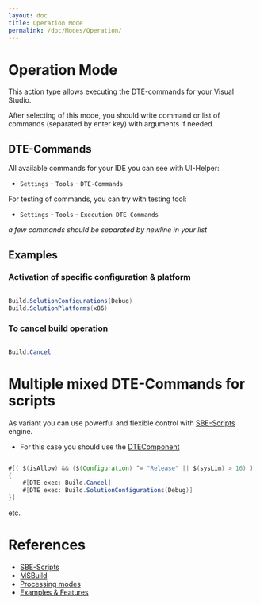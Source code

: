 ```yaml
---
layout: doc
title: Operation Mode
permalink: /doc/Modes/Operation/
---
```


# Operation Mode

This action type allows executing the DTE-commands for your Visual Studio.

After selecting of this mode, you should write command or list of commands (separated by enter key) with arguments if needed.

## DTE-Commands

All available commands for your IDE you can see with UI-Helper:

* `Settings` - `Tools` - `DTE-Commands`

For testing of commands, you can try with testing tool:

* `Settings` - `Tools` - `Execution DTE-Commands`

*a few commands should be separated by newline in your list*


## Examples

### Activation of specific configuration & platform

```java 

Build.SolutionConfigurations(Debug)
Build.SolutionPlatforms(x86)
```

### To cancel build operation ###

```java 

Build.Cancel
```

# Multiple mixed DTE-Commands for scripts

As variant you can use powerful and flexible control with [SBE-Scripts](../../Scripts/SBE-Scripts/) engine.

* For this case you should use the [DTEComponent](../../Scripts/SBE-Scripts/Components/DTEComponent/)

```java 

#[( $(isAllow) && ($(Configuration) ^= "Release" || $(sysLim) > 16) )
{
    #[DTE exec: Build.Cancel]
    #[DTE exec: Build.SolutionConfigurations(Debug)]
}]
```
etc.


# References #

* [SBE-Scripts](../../Scripts/SBE-Scripts/)
* [MSBuild](../../Scripts/MSBuild/)
* [Processing modes](../../Modes/)
* [Examples & Features]({{site.docp}}/Examples/)